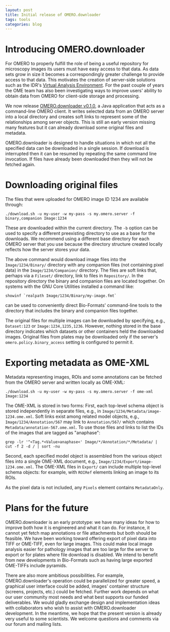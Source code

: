 ```yaml
---
layout: post
title: Initial release of OMERO.downloader
tags: tools
categories: blog
---
```


# Introducing OMERO.downloader

For OMERO to properly fulfill the role of being a useful repository for
microscopy images its users must have easy access to that data. As data
sets grow in size it becomes a correspondingly greater challenge to
provide access to that data. This motivates the creation of server-side
solutions such as the IDR's
[Virtual Analysis Environment](https://idr-analysis.openmicroscopy.org/).
For the past couple of years the OME team has also been investigating
ways to improve users' ability to obtain data from OMERO for client-side
storage and processing.

We now release
[OMERO.downloader v0.1.0](https://github.com/ome/omero-downloader/releases/download/v0.1.0/OMERO.downloader-0.1.0-release.zip),
a Java application that acts as a command-line OMERO client. It writes
selected data from an OMERO server into a local directory and creates
soft links to represent some of the relationships among server objects.
This is still an early version missing many features but it can already
download some original files and metadata.

OMERO.downloader is designed to handle situations in which not all the
specified data can be downloaded in a single session. If download is
interrupted then it can be resumed by repeating the same command line
invocation. If files have already been downloaded then they will not be
fetched again.


# Downloading original files

The files that were uploaded for OMERO image ID 1234 are available
through:

    ./download.sh -u my-user -w my-pass -s my.omero.server -f binary,companion Image:1234

These are downloaded within the current directory. The `-b` option can
be used to specify a different preexisting directory to use as a base
for the downloads. We recommend using a different base directory for
each OMERO server that you use because the directory structure created
locally reflects how the server stores your data.

The above command would download image files into the
`Image/1234/Binary/` directory with any companion files (not containing
pixel data) in the `Image/1234/Companion/` directory. The files are soft
links that, perhaps via a `Fileset/` directory, link to files in
`Repository/`. In the repository directory the binary and companion
files are located together. On systems with the GNU Core Utilities
installed a command like:

    showinf `realpath Image/1234/Binary/my-image.fmt`

can be used to conveniently direct Bio-Formats' command-line tools to
the directory that includes the binary and companion files together.

The original files for multiple images can be downloaded by specifying,
e.g., `Dataset:123` or `Image:1234,1235,1236`. However, nothing stored
in the base directory indicates which datasets or other containers held
the downloaded images. Original files from plates may be downloaded only
if the server's `omero.policy.binary_access` setting is configured to
permit it.


# Exporting metadata as OME-XML

Metadata representing images, ROIs and some annotations can be fetched
from the OMERO server and written locally as OME-XML:

    ./download.sh -u my-user -w my-pass -s my.omero.server -f ome-xml Image:1234

The OME-XML is stored in two forms: First, each top-level schema object
is stored independently in separate files, e.g., in
`Image/1234/Metadata/image-1234.ome.xml`. Soft links exist among related
model objects, e.g., `Image/1234/Annotation/567` may link to
`Annotation/567/` which contains `Metadata/annotation-567.ome.xml`. To
use those files and links to list the IDs of the images that are tagged
as "anaphase":

    grep -lr '^<Tag.*<Value>anaphase<' Image/*/Annotation/*/Metadata/ | cut -f 2 -d / | sort -nu

Second, each specified model object is assembled from the various object
files into a single OME-XML document, e.g.,
`Image/1234/Export/image-1234.ome.xml`. The OME-XML files in `Export/`
can include multiple top-level schema objects: for example, with
`ROIRef` elements linking an image to its ROIs.

As the pixel data is not included, any `Pixels` element contains
`MetadataOnly`.


# Plans for the future

OMERO.downloader is an early prototype: we have many ideas for how to
improve both how it is engineered and what it can do. For instance, it
cannot yet fetch map annotations or file attachments but both should be
feasible. We have been working toward offering export of pixel data into
TIFF or OME-TIFF, even for large images. This could make local image
analysis easier for pathology images that are too large for the server
to export or for plates where file download is disabled. We intend to
benefit from new developments in Bio-Formats such as having large
exported OME-TIFFs include pyramids.

There are also more ambitious possibilities. For example,
OMERO.downloader's operation could be parallelized for greater speed, a
graphical user interface could be added, images' container structure
(screens, projects, etc.) could be fetched. Further work depends on what
our user community most needs and what best supports our funded
deliverables. We would gladly exchange design and implementation ideas
with collaborators who wish to assist with OMERO.downloader development.
In the meantime, we hope that the present version is already very useful
to some scientists. We welcome questions and comments via our forum and
mailing lists.
